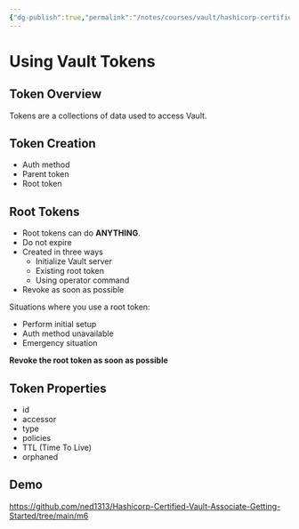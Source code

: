 ```yaml
---
{"dg-publish":true,"permalink":"/notes/courses/vault/hashicorp-certified-vault-associate-pluralsight/06-using-vault-tokens/"}
---
```

# Using Vault Tokens

## Token Overview

Tokens are a collections of data used to access Vault.

## Token Creation

- Auth method
- Parent token
- Root token


## Root Tokens

- Root tokens can do **ANYTHING**.
- Do not expire
- Created in three ways
    - Initialize Vault server
    - Existing root token
    - Using operator command
- Revoke as soon as possible

Situations where you use a root token:

- Perform initial setup
- Auth method unavailable
- Emergency situation

**Revoke the root token as soon as possible**

## Token Properties

- id
- accessor
- type
- policies
- TTL (Time To Live)
- orphaned


## Demo

<https://github.com/ned1313/Hashicorp-Certified-Vault-Associate-Getting-Started/tree/main/m6>